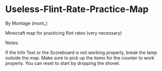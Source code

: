 # Useless-Flint-Rate-Practice-Map
By Montage (mont_)

Minecraft map for practicing flint rates (very necessary)

Notes: 

If the Info Text or the Scoreboard is not working properly, break the lamp outside the map.
Make sure to pick up the items for the counter to work properly.
You can reset to start by dropping the shovel.
